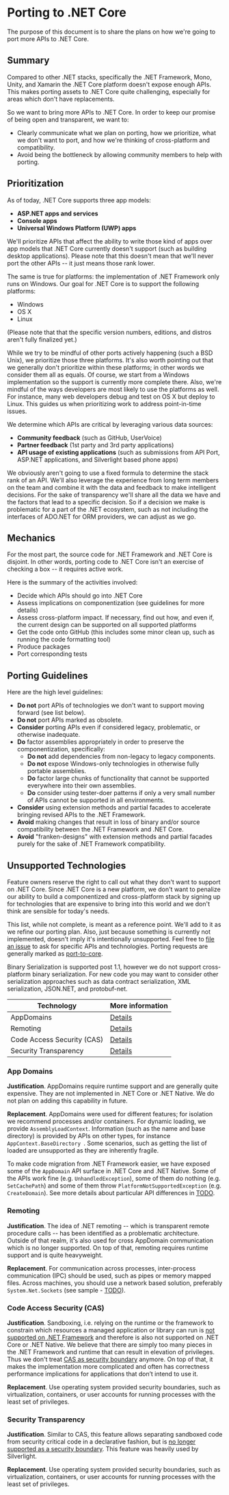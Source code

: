 # Porting to .NET Core

The purpose of this document is to share the plans on how we're going to port more APIs to .NET Core.

## Summary

Compared to other .NET stacks, specifically the .NET Framework, Mono, Unity, and Xamarin the .NET Core platform doesn't expose enough APIs. This makes porting assets to .NET Core quite challenging, especially for areas which don't have replacements.

So we want to bring more APIs to .NET Core. In order to keep our promise of being open and transparent, we want to:

* Clearly communicate what we plan on porting, how we prioritize, what we don't want to port, and how we're thinking of cross-platform and compatibility.
* Avoid being the bottleneck by allowing community members to help with porting.

## Prioritization

As of today, .NET Core supports three app models:

* **ASP.NET apps and services**
* **Console apps**
* **Universal Windows Platform (UWP) apps**

We'll prioritize APIs that affect the ability to write those kind of apps over app models that .NET Core currently doesn't support (such as building desktop applications). Please note that this doesn't mean that we'll never port the other APIs -- it just means those rank lower.

The same is true for platforms: the implementation of .NET Framework only runs on Windows. Our goal for .NET Core is to support the following platforms:

* Windows
* OS X
* Linux

(Please note that that the specific version numbers, editions, and distros aren't fully finalized yet.)

While we try to be mindful of other ports actively happening (such a BSD Unix), we prioritize those three platforms. It's also worth pointing out that we generally don't prioritize within these platforms; in other words we consider them all as equals. Of course, we start from a Windows implementation so the support is currently more complete there. Also, we're mindful of the ways developers are most likely to use the platforms as well. For instance, many web developers debug and test on OS X but deploy to Linux. This guides us when prioritizing work to address point-in-time issues.

We determine which APIs are critical by leveraging various data sources:

* **Community feedback** (such as GitHub, UserVoice)
* **Partner feedback** (1st party and 3rd party applications)
* **API usage of existing applications** (such as submissions from API Port, ASP.NET applications, and Silverlight based phone apps)

We obviously aren't going to use a fixed formula to determine the stack rank of an API. We'll also leverage the experience from long term members on the team and combine it with the data and feedback to make intelligent decisions. For the sake of transparency we'll share all the data we have and the factors that lead to a specific decision. So if a decision we make is problematic for a part of the .NET ecosystem, such as not including the interfaces of ADO.NET for ORM providers, we can adjust as we go.

## Mechanics

For the most part, the source code for .NET Framework and .NET Core is disjoint. In other words, porting code to .NET Core isn't an exercise of checking a box -- it requires active work.

Here is the summary of the activities involved:

* Decide which APIs should go into .NET Core
* Assess implications on componentization (see guidelines for more details)
* Assess cross-platform impact. If necessary, find out how, and even if, the current design can be supported on all supported platforms
* Get the code onto GitHub (this includes some minor clean up, such as running the code formatting tool)
* Produce packages
* Port corresponding tests

## Porting Guidelines

Here are the high level guidelines:

* **Do not** port APIs of technologies we don't want to support moving forward (see list below).
* **Do not** port APIs marked as obsolete.
* **Consider** porting APIs even if considered legacy, problematic, or otherwise inadequate.
* **Do** factor assemblies appropriately in order to preserve the componentization, specifically:
	- **Do not** add dependencies from non-legacy to legacy components.
	- **Do not** expose Windows-only technologies in otherwise fully portable assemblies.
	- **Do** factor large chunks of functionality that cannot be supported everywhere into their own assemblies.
	- **Do** consider using tester-doer patterns if only a very small number of APIs cannot be supported in all environments.
* **Consider** using extension methods and partial facades to accelerate bringing revised APIs to the .NET Framework.
* **Avoid** making changes that result in loss of binary and/or source compatibility between the .NET Framework and .NET Core.
* **Avoid** "franken-designs" with extension methods and partial facades purely for the sake of .NET Framework compatibility.

## Unsupported Technologies

Feature owners reserve the right to call out what they don't want to support on .NET Core. Since .NET Core is a new platform, we don't want to penalize our ability to build a componentized and cross-platform stack by signing up for technologies that are expensive to bring into this world and we don't think are sensible for today's needs.

This list, while not complete, is meant as a reference point. We'll add to it as we refine our porting plan. Also, just because something is currently not implemented, doesn't imply it's intentionally unsupported. Feel free to [file an issue](https://github.com/dotnet/corefx/issues/new) to ask for specific APIs and technologies. Porting requests are generally marked as [port-to-core](https://github.com/dotnet/corefx/issues?q=is%3Aopen+is%3Aissue+label%3Aport-to-core).

Binary Serialization is supported post 1.1, however we do not support cross-platform binary serialization. For new code you may want to consider other serialization approaches such as data contract serialization, XML serialization, JSON.NET, and protobuf-net.

Technology                 | More information
---------------------------|-----------------------------------
AppDomains                 | [Details](#app_domains)
Remoting                   | [Details](#remoting)
Code Access Security (CAS) | [Details](#code-access-security-cas)
Security Transparency      | [Details](#security-transparency)

### App Domains

**Justification**. AppDomains require runtime support and are generally quite expensive. They are not implemented in .NET Core or .NET Native. We do not plan on adding this capability in future.

**Replacement**. AppDomains were used for different features; for isolation we recommend processes and/or containers. For dynamic loading, we provide `AssemblyLoadContext`. Information (such as the name and base directory) is provided by APIs on other types, for instance `AppContext.BaseDirectory `. Some scenarios, such as getting the list of loaded are unsupported as they are inherently fragile.

To make code migration from .NET Framework easier, we have exposed some of the `AppDomain` API surface in .NET Core and .NET Native. Some of the APIs work fine (e.g. `UnhandledException`), some of them do nothing (e.g. `SetCachePath`) and some of them throw `PlatformNotSupportedException` (e.g. `CreateDomain`). See more details about particular API differences in [TODO](https://github.com/dotnet/corefx/issues/18405).

### Remoting

**Justification**. The idea of .NET remoting -- which is transparent remote procedure calls -- has been identified as a problematic architecture. Outside of that realm, it's also used for cross AppDomain communication which is no longer supported. On top of that, remoting requires runtime support and is quite heavyweight.

**Replacement**. For communication across processes, inter-process communication (IPC) should be used, such as pipes or memory mapped files. Across machines, you should use a network based solution, preferably `System.Net.Sockets` (see sample - [TODO](https://github.com/dotnet/corefx/issues/18394)).

### Code Access Security (CAS)

**Justification**. Sandboxing, i.e. relying on the runtime or the framework to constrain which resources a managed application or library can run is [not supported on .NET Framework](https://msdn.microsoft.com/en-us/library/c5tk9z76(v=vs.110).aspx) and therefore is also not supported on .NET Core or .NET Native. We believe that there are simply too many pieces in the .NET Framework and runtime that can result in elevation of privileges. Thus we don't treat [CAS as security boundary](https://msdn.microsoft.com/en-us/library/c5tk9z76(v=vs.110).aspx) anymore. On top of that, it makes the implementation more complicated and often has correctness performance implications for applications that don’t intend to use it.

**Replacement**. Use operating system provided security boundaries, such as virtualization, containers, or user accounts for running processes with the least set of privileges.

### Security Transparency

**Justification**. Similar to CAS, this feature allows separating sandboxed code from security critical code in a declarative fashion, but is [no longer supported as a security boundary](https://msdn.microsoft.com/en-us/library/ee191569(v=vs.110).aspx). This feature was heavily used by Silverlight. 

**Replacement**. Use operating system provided security boundaries, such as virtualization, containers, or user accounts for running processes with the least set of privileges.

